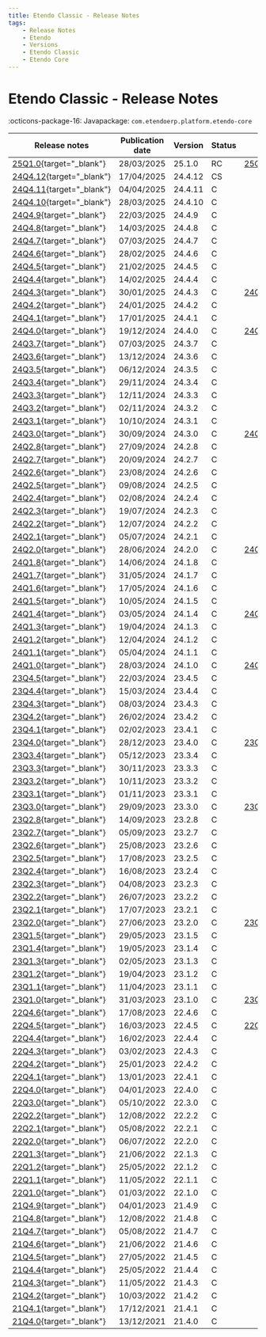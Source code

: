 ```yaml
---
title: Etendo Classic - Release Notes
tags:
    - Release Notes
    - Etendo
    - Versions
    - Etendo Classic
    - Etendo Core
---
```


# Etendo Classic - Release Notes

:octicons-package-16: Javapackage: `com.etendoerp.platform.etendo-core`

| Release notes | Publication date | Version | Status | ISO Image | GitHub |
| ---           | ---              | ---     | ---    | ---       | :---:  |
| [25Q1.0](https://github.com/etendosoftware/etendo_core/releases/tag/25.1.0){target="_blank"} | 28/03/2025 | 25.1.0 | RC | [25Q1.0.iso](https://etendo-appliances.s3.eu-west-1.amazonaws.com/etendo/iso/etendo-25Q1.0.iso){target="_blank"} | :white_check_mark: |
| [24Q4.12](https://github.com/etendosoftware/etendo_core/releases/tag/24.4.12){target="_blank"} | 17/04/2025 | 24.4.12 | CS |  | :white_check_mark: |
| [24Q4.11](https://github.com/etendosoftware/etendo_core/releases/tag/24.4.11){target="_blank"} | 04/04/2025 | 24.4.11 | C |  | :white_check_mark: |
| [24Q4.10](https://github.com/etendosoftware/etendo_core/releases/tag/24.4.10){target="_blank"} | 28/03/2025 | 24.4.10 | C |  | :white_check_mark: |
| [24Q4.9](https://github.com/etendosoftware/etendo_core/releases/tag/24.4.9){target="_blank"} | 22/03/2025 | 24.4.9 | C |  | :white_check_mark: |
| [24Q4.8](https://github.com/etendosoftware/etendo_core/releases/tag/24.4.8){target="_blank"} | 14/03/2025 | 24.4.8 | C |  | :white_check_mark: |
| [24Q4.7](https://github.com/etendosoftware/etendo_core/releases/tag/24.4.7){target="_blank"} | 07/03/2025 | 24.4.7 | C |  | :white_check_mark: |
| [24Q4.6](https://github.com/etendosoftware/etendo_core/releases/tag/24.4.6){target="_blank"} | 28/02/2025 | 24.4.6 | C |  | :white_check_mark: |
| [24Q4.5](https://github.com/etendosoftware/etendo_core/releases/tag/24.4.5){target="_blank"} | 21/02/2025 | 24.4.5 | C |  | :white_check_mark: |
| [24Q4.4](https://github.com/etendosoftware/etendo_core/releases/tag/24.4.4){target="_blank"} | 14/02/2025 | 24.4.4 | C |  | :white_check_mark: |
| [24Q4.3](https://github.com/etendosoftware/etendo_core/releases/tag/24.4.3){target="_blank"} | 30/01/2025 | 24.4.3 | C | [24Q4.3.iso](https://etendo-appliances.s3.eu-west-1.amazonaws.com/etendo/iso/etendo-24Q4.3.iso) | :white_check_mark: |
| [24Q4.2](https://github.com/etendosoftware/etendo_core/releases/tag/24.4.2){target="_blank"} | 24/01/2025 | 24.4.2 | C |  | :white_check_mark: |
| [24Q4.1](https://github.com/etendosoftware/etendo_core/releases/tag/24.4.1){target="_blank"} | 17/01/2025 | 24.4.1 | C |  | :white_check_mark: |
| [24Q4.0](https://github.com/etendosoftware/etendo_core/releases/tag/24.4.0){target="_blank"} | 19/12/2024 | 24.4.0 | C | [24Q4.0.iso](https://etendo-appliances.s3.eu-west-1.amazonaws.com/etendo/iso/etendo-24Q4.0.iso){target="_blank"} | :white_check_mark: |
| [24Q3.7](https://github.com/etendosoftware/etendo_core/releases/tag/24.3.7){target="_blank"} | 07/03/2025 | 24.3.7 | C |  | :white_check_mark: |
| [24Q3.6](https://github.com/etendosoftware/etendo_core/releases/tag/24.3.6){target="_blank"} | 13/12/2024 | 24.3.6 | C |  | :white_check_mark: |
| [24Q3.5](https://github.com/etendosoftware/etendo_core/releases/tag/24.3.5){target="_blank"} | 06/12/2024 | 24.3.5 | C |  | :white_check_mark: |
| [24Q3.4](https://github.com/etendosoftware/etendo_core/releases/tag/24.3.4){target="_blank"} | 29/11/2024 | 24.3.4 | C |  | :white_check_mark: |
| [24Q3.3](https://github.com/etendosoftware/etendo_core/releases/tag/24.3.3){target="_blank"} | 12/11/2024 | 24.3.3 | C |  | :white_check_mark: |
| [24Q3.2](https://github.com/etendosoftware/etendo_core/releases/tag/24.3.2){target="_blank"} | 02/11/2024 | 24.3.2 | C |  | :white_check_mark: |
| [24Q3.1](https://github.com/etendosoftware/etendo_core/releases/tag/24.3.1){target="_blank"} | 10/10/2024 | 24.3.1 | C |  | :white_check_mark: |
| [24Q3.0](https://github.com/etendosoftware/etendo_core/releases/tag/24.3.0){target="_blank"} | 30/09/2024 | 24.3.0 | C | [24Q3.0.iso](https://etendo-appliances.s3.eu-west-1.amazonaws.com/etendo/iso/etendo-24Q3.0.iso){target="_blank"} | :white_check_mark: |
| [24Q2.8](https://github.com/etendosoftware/etendo_core/releases/tag/24.2.8){target="_blank"} | 27/09/2024 | 24.2.8 | C |  | :white_check_mark: |
| [24Q2.7](https://github.com/etendosoftware/etendo_core/releases/tag/24.2.7){target="_blank"} | 20/09/2024 | 24.2.7 | C |  | :white_check_mark: |
| [24Q2.6](https://github.com/etendosoftware/etendo_core/releases/tag/24.2.6){target="_blank"} | 23/08/2024 | 24.2.6 | C |  | :white_check_mark: |
| [24Q2.5](https://github.com/etendosoftware/etendo_core/releases/tag/24.2.5){target="_blank"} | 09/08/2024 | 24.2.5 | C |  | :white_check_mark: |
| [24Q2.4](https://github.com/etendosoftware/etendo_core/releases/tag/24.2.4){target="_blank"} | 02/08/2024 | 24.2.4 | C |  | :white_check_mark: |
| [24Q2.3](https://github.com/etendosoftware/etendo_core/releases/tag/24.2.3){target="_blank"} | 19/07/2024 | 24.2.3 | C |  | :white_check_mark: |
| [24Q2.2](https://github.com/etendosoftware/etendo_core/releases/tag/24.2.2){target="_blank"} | 12/07/2024 | 24.2.2 | C |  | :white_check_mark: |
| [24Q2.1](https://github.com/etendosoftware/etendo_core/releases/tag/24.2.1){target="_blank"} | 05/07/2024 | 24.2.1 | C |  | :white_check_mark: |
| [24Q2.0](https://github.com/etendosoftware/etendo_core/releases/tag/24.2.0){target="_blank"} | 28/06/2024 | 24.2.0 | C | [24Q2.0.iso](https://etendo-appliances.s3.eu-west-1.amazonaws.com/etendo/iso/etendo-24Q2.0.iso){target="_blank"} | :white_check_mark: |
| [24Q1.8](https://github.com/etendosoftware/etendo_core/releases/tag/24.1.8){target="_blank"} | 14/06/2024 | 24.1.8 | C |  | :white_check_mark: |
| [24Q1.7](https://github.com/etendosoftware/etendo_core/releases/tag/24.1.7){target="_blank"} | 31/05/2024 | 24.1.7 | C |  | :white_check_mark: |
| [24Q1.6](https://github.com/etendosoftware/etendo_core/releases/tag/24.1.6){target="_blank"} | 17/05/2024 | 24.1.6 | C |  | :white_check_mark: |
| [24Q1.5](https://github.com/etendosoftware/etendo_core/releases/tag/24.1.5){target="_blank"} | 10/05/2024 | 24.1.5 | C |  | :white_check_mark: |
| [24Q1.4](https://github.com/etendosoftware/etendo_core/releases/tag/24.1.4){target="_blank"} | 03/05/2024 | 24.1.4 | C | [24Q1.4.iso](https://etendo-appliances.s3.eu-west-1.amazonaws.com/etendo/iso/etendo-24Q1.4.iso){target="_blank"} | :white_check_mark: |
| [24Q1.3](https://github.com/etendosoftware/etendo_core/releases/tag/24.1.3){target="_blank"} | 19/04/2024 | 24.1.3 | C |  | :white_check_mark: |
| [24Q1.2](https://github.com/etendosoftware/etendo_core/releases/tag/24.1.2){target="_blank"} | 12/04/2024 | 24.1.2 | C |  | :white_check_mark: |
| [24Q1.1](https://github.com/etendosoftware/etendo_core/releases/tag/24.1.1){target="_blank"} | 05/04/2024 | 24.1.1 | C |  | :white_check_mark: |
| [24Q1.0](https://github.com/etendosoftware/etendo_core/releases/tag/24.1.0){target="_blank"} | 28/03/2024 | 24.1.0 | C | [24Q1.0.iso](https://etendo-appliances.s3.eu-west-1.amazonaws.com/etendo/iso/etendo-24Q1.0.iso){target="_blank"} | :white_check_mark: |
| [23Q4.5](https://github.com/etendosoftware/etendo_core/releases/tag/23.4.5){target="_blank"} | 22/03/2024 | 23.4.5 | C |  | :white_check_mark: |
| [23Q4.4](https://github.com/etendosoftware/etendo_core/releases/tag/23.4.4){target="_blank"} | 15/03/2024 | 23.4.4 | C |  | :white_check_mark: |
| [23Q4.3](https://github.com/etendosoftware/etendo_core/releases/tag/23.4.3){target="_blank"} | 08/03/2024 | 23.4.3 | C |  | :white_check_mark: |
| [23Q4.2](https://github.com/etendosoftware/etendo_core/releases/tag/23.4.2){target="_blank"} | 26/02/2024 | 23.4.2 | C |  | :white_check_mark: |
| [23Q4.1](https://github.com/etendosoftware/etendo_core/releases/tag/23.4.1){target="_blank"} | 02/02/2023 | 23.4.1 | C |  | :white_check_mark: |
| [23Q4.0](https://github.com/etendosoftware/etendo_core/releases/tag/23.4.0){target="_blank"} | 28/12/2023 | 23.4.0 | C | [23Q4.0.iso](https://etendo-appliances.s3.eu-west-1.amazonaws.com/etendo/iso/etendo-23Q4.0.iso) | :white_check_mark: |
| [23Q3.4](https://github.com/etendosoftware/etendo_core/releases/tag/23.3.4){target="_blank"} | 05/12/2023 | 23.3.4 | C |  | :white_check_mark: |
| [23Q3.3](https://github.com/etendosoftware/etendo_core/releases/tag/23.3.3){target="_blank"} | 30/11/2023 | 23.3.3 | C |  | :white_check_mark: |
| [23Q3.2](https://github.com/etendosoftware/etendo_core/releases/tag/23.3.2){target="_blank"} | 10/11/2023 | 23.3.2 | C |  | :white_check_mark: |
| [23Q3.1](https://github.com/etendosoftware/etendo_core/releases/tag/23.3.1){target="_blank"} | 01/11/2023 | 23.3.1 | C |  | :white_check_mark: |
| [23Q3.0](https://github.com/etendosoftware/etendo_core/releases/tag/23.3.0){target="_blank"} | 29/09/2023 | 23.3.0 | C | [23Q3.0.iso](https://etendo-appliances.s3.eu-west-1.amazonaws.com/etendo/iso/etendo-23Q3.0.iso) | :white_check_mark: |
| [23Q2.8](https://github.com/etendosoftware/etendo_core/releases/tag/23.2.8){target="_blank"} | 14/09/2023 | 23.2.8 | C |  | :white_check_mark: |
| [23Q2.7](https://github.com/etendosoftware/etendo_core/releases/tag/23.2.7){target="_blank"} | 05/09/2023 | 23.2.7 | C |  | :white_check_mark: |
| [23Q2.6](https://github.com/etendosoftware/etendo_core/releases/tag/23.2.6){target="_blank"} | 25/08/2023 | 23.2.6 | C |  | :white_check_mark: |
| [23Q2.5](https://github.com/etendosoftware/etendo_core/releases/tag/23.2.5){target="_blank"} | 17/08/2023 | 23.2.5 | C |  | :white_check_mark: |
| [23Q2.4](https://github.com/etendosoftware/etendo_core/releases/tag/23.2.4){target="_blank"} | 16/08/2023 | 23.2.4 | C |  | :white_check_mark: |
| [23Q2.3](https://github.com/etendosoftware/etendo_core/releases/tag/23.2.3){target="_blank"} | 04/08/2023 | 23.2.3 | C |  | :white_check_mark: |
| [23Q2.2](https://github.com/etendosoftware/etendo_core/releases/tag/23.2.2){target="_blank"} | 26/07/2023 | 23.2.2 | C |  | :white_check_mark: |
| [23Q2.1](https://github.com/etendosoftware/etendo_core/releases/tag/23.2.1){target="_blank"} | 17/07/2023 | 23.2.1 | C |  | :white_check_mark: |
| [23Q2.0](https://github.com/etendosoftware/etendo_core/releases/tag/23.2.0){target="_blank"} | 27/06/2023 | 23.2.0 | C | [23Q2.0.iso](https://etendo-appliances.s3.eu-west-1.amazonaws.com/etendo/iso/etendo-23Q2.0.iso) | :white_check_mark: |
| [23Q1.5](https://github.com/etendosoftware/etendo_core/releases/tag/23.1.5){target="_blank"} | 29/05/2023 | 23.1.5 | C |  | :white_check_mark: |
| [23Q1.4](https://github.com/etendosoftware/etendo_core/releases/tag/23.1.4){target="_blank"} | 19/05/2023 | 23.1.4 | C |  | :white_check_mark: |
| [23Q1.3](https://github.com/etendosoftware/etendo_core/releases/tag/23.1.3){target="_blank"} | 02/05/2023 | 23.1.3 | C |  | :white_check_mark: |
| [23Q1.2](https://github.com/etendosoftware/etendo_core/releases/tag/23.1.2){target="_blank"} | 19/04/2023 | 23.1.2 | C |  | :white_check_mark: |
| [23Q1.1](https://github.com/etendosoftware/etendo_core/releases/tag/23.1.1){target="_blank"} | 11/04/2023 | 23.1.1 | C |  | :white_check_mark: |
| [23Q1.0](https://github.com/etendosoftware/etendo_core/releases/tag/23.1.0){target="_blank"} | 31/03/2023 | 23.1.0 | C | [23Q1.0.iso](https://etendo-appliances.s3.eu-west-1.amazonaws.com/etendo/iso/etendo-23Q1.3.iso) | :white_check_mark: | 
| [22Q4.6](https://github.com/etendosoftware/etendo_core/releases/tag/22.4.6){target="_blank"} | 17/08/2023 | 22.4.6 | C |  | |
| [22Q4.5](https://github.com/etendosoftware/etendo_core/releases/tag/22.4.5){target="_blank"} | 16/03/2023 | 22.4.5 | C | [22Q4.5.iso](https://etendo-appliances.s3.eu-west-1.amazonaws.com/etendo/iso/etendo-22Q4-5.iso) | |
| [22Q4.4](https://github.com/etendosoftware/etendo_core/releases/tag/22.4.4){target="_blank"} | 16/02/2023 | 22.4.4 | C |  | |
| [22Q4.3](https://github.com/etendosoftware/etendo_core/releases/tag/22.4.3){target="_blank"} | 03/02/2023 | 22.4.3 | C |  | |
| [22Q4.2](https://github.com/etendosoftware/etendo_core/releases/tag/22.4.2){target="_blank"} | 25/01/2023 | 22.4.2 | C |  | |
| [22Q4.1](https://github.com/etendosoftware/etendo_core/releases/tag/22.4.1){target="_blank"} | 13/01/2023 | 22.4.1 | C |  | |
| [22Q4.0](https://github.com/etendosoftware/etendo_core/releases/tag/22.4.0){target="_blank"} | 04/01/2023 | 22.4.0 | C |  | |
| [22Q3.0](https://github.com/etendosoftware/etendo_core/releases/tag/22.3.0){target="_blank"} | 05/10/2022 | 22.3.0 | C |  | |
| [22Q2.2](https://github.com/etendosoftware/etendo_core/releases/tag/22.2.2){target="_blank"} | 12/08/2022 | 22.2.2 | C |  | |
| [22Q2.1](https://github.com/etendosoftware/etendo_core/releases/tag/22.2.1){target="_blank"} | 05/08/2022 | 22.2.1 | C |  | |
| [22Q2.0](https://github.com/etendosoftware/etendo_core/releases/tag/22.2.0){target="_blank"} | 06/07/2022 | 22.2.0 | C |  | |
| [22Q1.3](https://github.com/etendosoftware/etendo_core/releases/tag/22.1.3){target="_blank"} | 21/06/2022 | 22.1.3 | C |  | |
| [22Q1.2](https://github.com/etendosoftware/etendo_core/releases/tag/22.1.2){target="_blank"} | 25/05/2022 | 22.1.2 | C |  | |
| [22Q1.1](https://github.com/etendosoftware/etendo_core/releases/tag/22.1.1){target="_blank"} | 11/05/2022 | 22.1.1 | C |  | |
| [22Q1.0](https://github.com/etendosoftware/etendo_core/releases/tag/22.1.0){target="_blank"} | 01/03/2022 | 22.1.0 | C |  | |
| [21Q4.9](https://github.com/etendosoftware/etendo_core/releases/tag/21.4.9){target="_blank"} | 04/01/2023 | 21.4.9 | C |  | |
| [21Q4.8](https://github.com/etendosoftware/etendo_core/releases/tag/21.4.8){target="_blank"} | 12/08/2022 | 21.4.8 | C |  | |
| [21Q4.7](https://github.com/etendosoftware/etendo_core/releases/tag/21.4.7){target="_blank"} | 05/08/2022 | 21.4.7 | C |  | |
| [21Q4.6](https://github.com/etendosoftware/etendo_core/releases/tag/21.4.6){target="_blank"} | 21/06/2022 | 21.4.6 | C |  | |
| [21Q4.5](https://github.com/etendosoftware/etendo_core/releases/tag/21.4.5){target="_blank"} | 27/05/2022 | 21.4.5 | C |  | |
| [21Q4.4](https://github.com/etendosoftware/etendo_core/releases/tag/21.4.4){target="_blank"} | 25/05/2022 | 21.4.4 | C |  | |
| [21Q4.3](https://github.com/etendosoftware/etendo_core/releases/tag/21.4.3){target="_blank"} | 11/05/2022 | 21.4.3 | C |  | |
| [21Q4.2](https://github.com/etendosoftware/etendo_core/releases/tag/21.4.2){target="_blank"} | 10/03/2022 | 21.4.2 | C |  | |
| [21Q4.1](https://github.com/etendosoftware/etendo_core/releases/tag/21.4.1){target="_blank"} | 17/12/2021 | 21.4.1 | C |  | |
| [21Q4.0](https://github.com/etendosoftware/etendo_core/releases/tag/21.4.0){target="_blank"} | 13/12/2021 | 21.4.0 | C |  | |